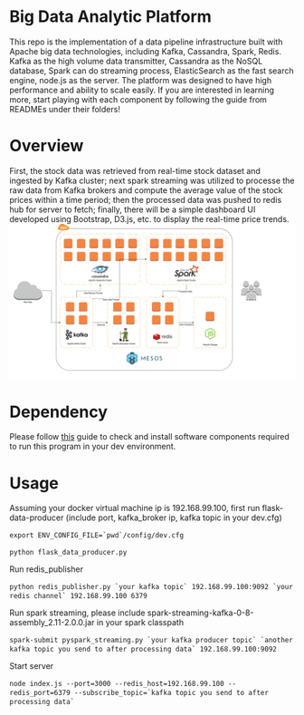 # Big Data Analytic Platform
This repo is the implementation of a data pipeline infrastructure built with Apache big data technologies, including Kafka, Cassandra, Spark, Redis. Kafka as the high volume data transmitter, Cassandra as the NoSQL database, Spark can do streaming process, ElasticSearch as the fast search engine, node.js as the server. The platform was designed to have high performance and ability to scale easily. If you are interested in learning more, start playing with each component by following the guide from READMEs under their folders!

# Overview 
First, the stock data was retrieved from real-time stock dataset and ingested by Kafka cluster; next spark streaming was utilized to processe the raw data from Kafka brokers and compute the average value of the stock prices within a time period; then the processed data was pushed to redis hub for server to fetch; finally, there will be a simple dashboard UI developed using Bootstrap, D3.js, etc. to display the real-time price trends. 
<br><img src="https://github.com/Dukecat0613/Big-Data/blob/master/ImagesSet/Screen%20Shot%202017-02-16%20at%2011.21.24%20AM.png"></br>

# Dependency 
Please follow [this](https://docs.google.com/document/d/1d-ggqJGTdizkEO9sPjitKJksexe0vWE_9_O_zy8JH-s/edit?usp=sharing) guide to check and install software components required to run this program in your dev environment.

# Usage
Assuming your docker virtual machine ip is 192.168.99.100, first run flask-data-producer (include port, kafka_broker ip, kafka topic in your dev.cfg)
```
export ENV_CONFIG_FILE=`pwd`/config/dev.cfg
``` 
```
python flask_data_producer.py
```

Run redis_publisher
```
python redis_publisher.py `your kafka topic` 192.168.99.100:9092 `your redis channel` 192.168.99.100 6379
```

Run spark streaming, please include spark-streaming-kafka-0-8-assembly_2.11-2.0.0.jar in your spark classpath
```
spark-submit pyspark_streaming.py `your kafka producer topic` `another kafka topic you send to after processing data` 192.168.99.100:9092
```
Start server
```
node index.js --port=3000 --redis_host=192.168.99.100 --redis_port=6379 --subscribe_topic=`kafka topic you send to after processing data`
```


